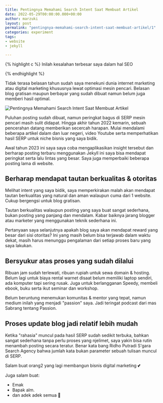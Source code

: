 ```yaml
---
title: Pentingnya Memahami Search Intent Saat Membuat Artikel
date: 2022-05-29T00:00:00.000+00:00
author: marzuki
layout: post
permalink: "pentingnya-memahami-search-intent-saat-membuat-artikel/1"
categories: experiment
tags:
- website
- jekyll

---
```

{% highlight c %}
Inilah kesalahan terbesar saya dalam hal SEO

{% endhighlight %}

Tidak terasa belasan tahun sudah saya menekuni dunia internet marketing atau digital marketing khususnya lewat optimasi mesin pencari. Belasan blog gratisan maupun berbayar yang sudah dibuat namun belum juga memberi hasil optimal.

![Pentingnya Memahami Search Intent Saat Membuat Artikel](/pageone/assets/images/Pentingnya-Search-Intent-Saat-Membuat-Artikel.png)


Puluhan posting sudah dibuat, namun peringkat bagus di SERP mesin pencari masih sulit didapat. Hingga akhir tahun 2022 kemarin, sebuah pencerahan datang memberikan secercah harapan. Mulai mendalami beberapa artikel dalam dan luar negeri, video Youtube serta memperhatikan hasil SERP untuk niche bisnis yang saya bidik. 

Awal tahun 2023 ini saya saya coba mengaplikasikan insight tersebut dan berharap posting terbaru menggunakan Jekyll ini saya bisa mendapat peringkat serta lalu lintas yang besar. Saya juga memperbaiki beberapa posting lama di website.

## Berharap mendapat tautan berkualitas & otoritas

Melihat intent yang saya bidik, saya memperkirakan malah akan mendapat tautan berkualitas yang natural dan aman walaupun cuma dari 1 website. Cukup bergengsi untuk blog gratisan.

Tautan berkualitas walaupun posting yang saya buat sangat sederhana, bukan posting yang panjang dan mendalam. Kabar baiknya jarang blogger atau marketer yang menggunakan teknik sederhana ini.

Pertanyaan saya selanjutnya apakah blog saya akan mendapat reward yang besar dari sisi otoritas? Ini yang masih belum bisa terjawab dalam waktu dekat, masih harus menunggu pengalaman dari setiap proses baru yang saya lakukan.

## Bersyukur atas proses yang sudah dilalui

Ribuan jam sudah terlewati, ribuan rupiah untuk sewa domain & hosting. Belum lagi untuk biaya rental warnet disaat belum memiliki laptop sendiri, ada komputer tapi sering rusak. Juga untuk berlangganan Speedy, membeli ebook, buku serta ikut seminar dan workshop.

Belum beruntung menemukan komunitas & mentor yang tepat, namun medium inilah yang menjadi "passion" saya. Jadi teringat podcast dari mas Sabrang tentang Passion.

## Proses update blog jadi relatif lebih mudah

Ketika "rahasia" muncul pada hasil SERP sudah sedikit terbuka, bahkan sangat sederhana tanpa perlu proses yang njelimet, saya yakin bisa rutin menambah posting secara teratur. Benar kata bang Ridho Putradi S'gara Search Agency bahwa jumlah kata bukan parameter sebuah tulisan muncul di SERP.

Salam buat orang2 yang lagi membangun bisnis digital marketing 💕

Juga salam buat:
- Emak
- Bapak alm.
- dan adek adek semua 🤣